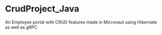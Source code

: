 # CrudProject_Java
 An  Employee portal with  CRUD features made in  Micronaut using Hibernate as well as gRPC
